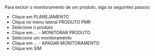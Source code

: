 Para excluir o monitoramento de um produto, siga os seguintes passos:

* Clique em PLANEJAMENTO
* Clique no menu lateral PRODUTO PMR
* Selecione o produto
* Clique em ... - MONITORAR PRODUTO
* Selecione um monitoramento
* Clique em ... - APAGAR MONITORAMENTO
* Clique em SIM
